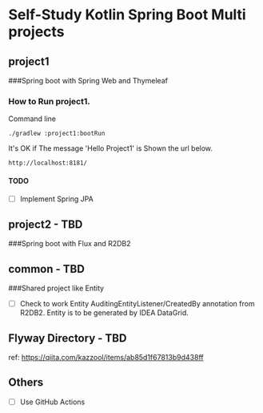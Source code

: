 # Self-Study Kotlin Spring Boot Multi projects 

## project1 
###Spring boot with Spring Web and Thymeleaf

### How to Run project1.

Command line
```
./gradlew :project1:bootRun
```

It's OK if The message 'Hello Project1' is Shown the url below.
```
http://localhost:8181/
```
#### TODO
- [ ] Implement Spring JPA

## project2 - TBD
###Spring boot with Flux and R2DB2

## common - TBD
###Shared project like Entity

- [ ] Check to work Entity AuditingEntityListener/CreatedBy annotation from R2DB2. Entity is to be generated by IDEA DataGrid.

## Flyway Directory - TBD
ref: https://qiita.com/kazzool/items/ab85d1f67813b9d438ff

## Others

- [ ] Use GitHub Actions